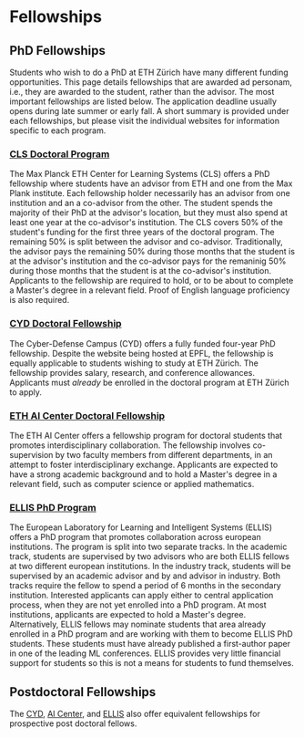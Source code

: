 # Fellowships 

## PhD Fellowships

Students who wish to do a PhD at ETH Zürich have many different funding opportunities. This page details fellowships that are awarded ad personam, i.e., they are awarded to the student, rather than the advisor. The most important fellowships are listed below. The application deadline usually opens during late summer or early fall. A short summary is provided under each fellowships, but please visit the individual websites for information specific to each program.

### [CLS Doctoral Program](https://learning-systems.org/basics)

The Max Planck ETH Center for Learning Systems (CLS) offers a PhD fellowship where students have an advisor from ETH and one from the Max Plank institute. Each fellowship holder necessarily has an advisor from one institution and an a co-advisor from the other. The student spends the majority of their PhD at the advisor's location, but they must also spend at least one year at the co-advisor's institution.
The CLS covers 50% of the student's funding for the first three years of the doctoral program. The remaining 50% is split between the advisor and co-advisor. Traditionally, the advisor pays the remaining 50% during those months that the student is at the advisor's institution and the co-advisor pays for the remaninig 50% during those months that the student is at the co-advisor's institution.
Applicants to the fellowship are required to hold, or to be about to complete a Master's degree in a relevant field. Proof of English language proficiency is also required.


### [CYD Doctoral Fellowship](https://www.epfl.ch/research/funding/epfl-programmes/cyd/cyd-phd/)

The Cyber-Defense Campus (CYD) offers a fully funded four-year PhD fellowship. Despite the website being hosted at EPFL, the fellowship is equally applicable to students wishing to study at ETH Zürich. The fellowship provides salary, research, and conference allowances. 
Applicants must *already* be enrolled in the doctoral program at ETH Zürich to apply.

### [ETH AI Center Doctoral Fellowship](https://ai.ethz.ch/education/phd-and-postdoc-programs/phd-fellowships.html)

The ETH AI Center offers a fellowship program for doctoral students that promotes interdisciplinary collaboration. The fellowship involves co-supervision by two faculty members from different departments, in an attempt to foster interdisciplinary exchange. 
Applicants are expected to have a strong academic background and to hold a Master's degree in a relevant field, such as computer science or applied mathematics.

### [ELLIS PhD Program](https://ellis.eu/phd-postdoc)

The European Laboratory for Learning and Intelligent Systems (ELLIS) offers a PhD program that promotes collaboration across european institutions. 
The program is split into two separate tracks. In the academic track, students are supervised by two advisors who are both ELLIS fellows at two different european institutions. In the industry track, students will be supervised by an academic advisor and by and advisor in industry. Both tracks require the fellow to spend a period of 6 months in the secondary institution. 
Interested applicants can apply either to central application process, when they are not yet enrolled into a PhD program. At most institutions, applicants are expected to hold a Master's degree.
Alternatively, ELLIS fellows may nominate students that area already enrolled in a PhD program and are working with them to become ELLIS PhD students. These students must have already published a first-author paper in one of the leading ML conferences.
ELLIS provides very little financial support for students so this is not a means for students to fund themselves.

## Postdoctoral Fellowships

The [CYD](https://www.epfl.ch/research/funding/epfl-programmes/cyd/cyd-postdoc/), [AI Center](https://ai.ethz.ch/education/phd-and-postdoc-programs/postdoc-fellowships.html), and [ELLIS](https://ellis.eu/phd-postdoc) also offer equivalent fellowships for prospective post doctoral fellows.

